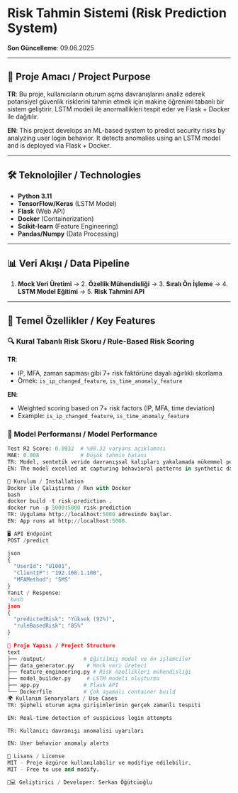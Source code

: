 # Risk Tahmin Sistemi (Risk Prediction System)  
**Son Güncelleme**: 09.06.2025  

---

## 🌟 Proje Amacı / Project Purpose  
**TR**: Bu proje, kullanıcıların oturum açma davranışlarını analiz ederek potansiyel güvenlik risklerini tahmin etmek için makine öğrenimi tabanlı bir sistem geliştirir. LSTM modeli ile anormallikleri tespit eder ve Flask + Docker ile dağıtılır.  

**EN**: This project develops an ML-based system to predict security risks by analyzing user login behavior. It detects anomalies using an LSTM model and is deployed via Flask + Docker.  

---

## 🛠️ Teknolojiler / Technologies  
- **Python 3.11**  
- **TensorFlow/Keras** (LSTM Model)  
- **Flask** (Web API)  
- **Docker** (Containerization)  
- **Scikit-learn** (Feature Engineering)  
- **Pandas/Numpy** (Data Processing)  

---

## 📊 Veri Akışı / Data Pipeline  
1. **Mock Veri Üretimi** → 2. **Özellik Mühendisliği** → 3. **Sıralı Ön İşleme** → 4. **LSTM Model Eğitimi** → 5. **Risk Tahmini API**  

---

## 📌 Temel Özellikler / Key Features  
### 🔍 Kural Tabanlı Risk Skoru / Rule-Based Risk Scoring  
**TR**:  
- IP, MFA, zaman sapması gibi 7+ risk faktörüne dayalı ağırlıklı skorlama  
- Örnek: `is_ip_changed_feature`, `is_time_anomaly_feature`  

**EN**:  
- Weighted scoring based on 7+ risk factors (IP, MFA, time deviation)  
- Example: `is_ip_changed_feature`, `is_time_anomaly_feature`  

### 🤖 Model Performansı / Model Performance  
```python
Test R2 Score: 0.9932  # %99.32 varyans açıklaması
MAE: 0.008             # Düşük tahmin hatası
TR: Model, sentetik veride davranışsal kalıpları yakalamada mükemmel performans gösterdi.
EN: The model excelled at capturing behavioral patterns in synthetic data.

🚀 Kurulum / Installation
Docker ile Çalıştırma / Run with Docker
bash
docker build -t risk-prediction .  
docker run -p 5000:5000 risk-prediction
TR: Uygulama http://localhost:5000 adresinde başlar.
EN: App runs at http://localhost:5000.

🖥️ API Endpoint
POST /predict

json
{
  "UserId": "U1001",
  "ClientIP": "192.168.1.100",
  "MFAMethod": "SMS"
}
Yanıt / Response:
'bash
json
{
  "predictedRisk": "Yüksek (92%)",
  "ruleBasedRisk": "85%"
}
'
📂 Proje Yapısı / Project Structure
text
├── /output/            # Eğitilmiş model ve ön işlemciler
├── data_generator.py    # Mock veri üreteci
├── feature_engineering.py # Risk özellikleri mühendisliği
├── model_builder.py     # LSTM modeli oluşturma
├── app.py              # Flask API
└── Dockerfile          # Çok aşamalı container build
🌍 Kullanım Senaryoları / Use Cases
TR: Şüpheli oturum açma girişimlerinin gerçek zamanlı tespiti

EN: Real-time detection of suspicious login attempts

TR: Kullanıcı davranışı anomalisi uyarıları

EN: User behavior anomaly alerts

📜 Lisans / License
MIT - Proje özgürce kullanılabilir ve modifiye edilebilir.
MIT - Free to use and modify.

👨💻 Geliştirici / Developer: Serkan Öğütcüoğlu
